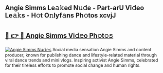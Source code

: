 ## Angie Simms Le𝚊𝚔ed N𝚞𝚍e - Part-arU Vi𝚍eo Le𝚊𝚔s - H𝚘t O𝚗lyf𝚊ns Ph𝚘tos xcvjJ

# <h2><a href="http://hf5cp9.feru.top/?c=Angie+Simms">🔗 👉 🔴 Angie Simms Vi𝚍𝚎o Ph𝚘t𝚘𝚜</a></h2>

[![Angie Simms Nu𝚍𝚎s](https://i.imgur.com/0TWrTi3.gif)](http://hf5cp9.feru.top/?c=Angie+Simms)
Social media sensation Angie Simms and content producer, known for publishing dance and lifestyle-related material through viral dance trends and mini vlogs. Inspiring activist Angie Simms, celebrated for their tireless efforts to promote social change and human rights. 
